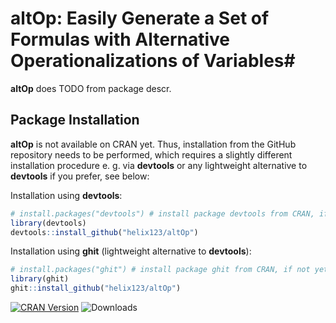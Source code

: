 # altOp: Easily Generate a Set of Formulas with Alternative Operationalizations of Variables#

**altOp** does TODO from package descr.



## Package Installation ##

**altOp** is not available on CRAN yet.
Thus, installation from the GitHub repository needs to be performed, which requires a slightly different installation procedure e. g. via **devtools** or any lightweight alternative to **devtools** if you prefer, see below:


Installation using **devtools**:

```R
# install.packages("devtools") # install package devtools from CRAN, if not yet installed
library(devtools)
devtools::install_github("helix123/altOp")
```

Installation using **ghit** (lightweight alternative to **devtools**):

```R
# install.packages("ghit") # install package ghit from CRAN, if not yet installed
library(ghit)
ghit::install_github("helix123/altOp")
```


[![CRAN Version](http://www.r-pkg.org/badges/version/altOp)](http://cran.r-project.org/package=altOp)
![Downloads](http://cranlogs.r-pkg.org/badges/altOp)

